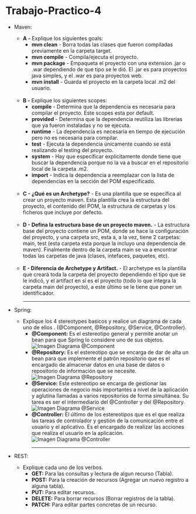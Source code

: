 # Trabajo-Practico-4
* Maven: <br />
	* **A -** Explique los siguientes goals: <br />
		* **mvn clean** - Borra todas las clases que fueron compiladas previamente en la carpeta target. <br />
		* **mvn compile** - Compila/ejecuta el proyecto. <br />
		* **mvn package** - Empaqueta el proyecto con una extension .jar o .war dependiendo de que tipo se le dió. El .jar es para proyectos java simples, y el .war es para proyectos web. <br />
		* **mvn install** - Guarda el proyecto en la carpeta local .m2 del usuario. <br /> <br />
	* **B -** Explique los siguientes scopes: <br />
		* **compile** - Determina que la dependencia es necesaria para compilar el proyecto. Este scopes esta por default. <br />
		* **provided** - Determina que la dependencia reutiliza las librerias que ya fueron instaladas y no se ejecuta. <br />
		* **runtime** - La dependencia es necesaria en tiempo de ejecución pero no es necesaria para compilar. <br />
		* **test** - Ejecuta la dependencia únicamente cuando se está realizando el testing del proyecto. <br />
		* **system** - Hay que especificar explicitamente donde tiene que buscar la dependencia porque no la va a buscar en el repositorio local de la carpeta .m2. <br />
		* **import** - Indica la dependencia a reemplazar con la lista de dependencias en la sección <dependencyManagement> del POM especificado. <br /> <br />
	* **C - ¿Qué es un Archetype?** - Es una plantilla que se especifica al crear un proyecto maven. Esta plantilla crea la estructura del proyecto, el contenido del POM, la estructura de carpetas y los ficheros que incluye por defecto. <br /> <br />
	* **D - Defina la estructura base de un proyecto maven.** - La estructura base del proyecto contiene un POM, donde se hace la configuración del proyecto, y una carpeta src, esta a, a la vez, tiene 2 carpetas: main, test (esta carpeta esta porque la incluyo una dependencia de maven). Finalmente dentro de la carpeta main se va a encontrar todas las carpetas de java (clases, intefaces, paquetes, etc). <br /> <br />
	* **E - Diferencia de Archetype y Artifact.** - El archetype es la plantilla que creará toda la carpeta del proyecto dependiendo el tipo que se le indicó, y el artifact en sí es el proyecto (todo lo que integra la carpeta main del proyecto), a este último se le tiene que poner un identificador. <br /> <hr />
	
* Spring: <br />
	* Explique los 4 stereotypes basicos y realice un diagrama de cada uno de ellos . (@Component, @Repository, @Service, @Controller). <br />
		* **@Component:** Es el estereotipo general y permite anotar un bean para que Spring lo considere uno de sus objetos. <br />
    	![Imagen Diagrama @Component](https://www.arquitecturajava.com/wp-content/uploads/SpringStereotypes.png) <br />
		* **@Repository:** Es el estereotipo que se encarga de dar de alta un bean para que implemente el patrón repositorio que es el encargado de almacenar datos en una base de datos o repositorio de información que se necesite. <br />
    	![Imagen Diagrama @Repository](https://www.arquitecturajava.com/wp-content/uploads/SpringStereotypesRepository.png) <br />
		* **@Service:** Este estereotipo se encarga de gestionar las operaciones de negocio más importantes a nivel de la aplicación y aglutina llamadas a varios repositorios de forma simultánea. Su tarea es ser el intermediario del @Controller y del @Repository. <br />
    	![Imagen Diagrama @Service](https://www.arquitecturajava.com/wp-content/uploads/SpringStereotypesService.png) <br />
		* **@Controller:** El último de los estereotipos que es el que realiza las tareas de controlador y gestión de la comunicación entre el usuario y el aplicativo. Es el encargado de realizar las acciones que realiza el usuario en la aplicación. <br />
    	![Imagen Diagrama @Controller](https://www.arquitecturajava.com/wp-content/uploads/SpringStereotypesController.png) <br /> <hr /> 

* REST: <br />
	* Explique cada uno de los verbos.
		* **GET:** Para las consultas y lectura de algun recurso (Tabla).
		* **POST:** Para la creación de recursos (Agregar un nuevo registro a alguna tabla).
		* **PUT:** Para editar recursos.
		* **DELETE:** Para borrar recursos (Borrar registros de la tabla).
		* **PATCH:** Para editar partes concretas de un recurso.
